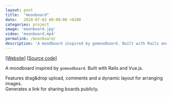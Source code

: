 ```yaml
---
layout: post
title:  "moonboard"
date:   2020-07-02 00:00:00 +0200
categories: project
image: 'moonboard.jpg'
video: 'moonboard.mp4'
permalink: /moonboard/
description: 'A moodboard inspired by gomoodboard. Built with Rails and Vue.js. Features drag&drop upload, comments and a dynamic layout for arranging images. Generates a link for sharing boards publicly.'
---
```


[[Website]](https://moonboardapp.herokuapp.com/)
[[Source code]](https://github.com/emilosman/moonboard)

A moodboard inspired by `gomoodboard`.
Built with Rails and Vue.js.

Features drag&drop upload, comments and a dynamic layout for arranging images.  
Generates a link for sharing boards publicly.
